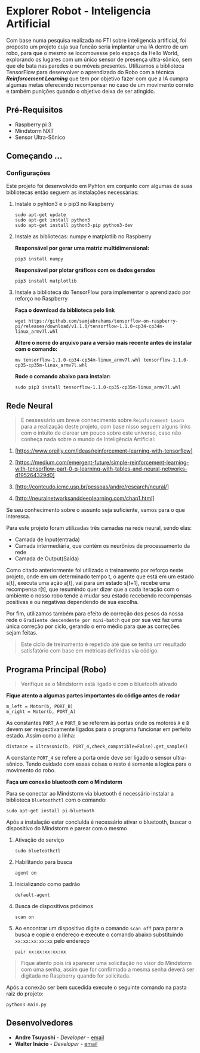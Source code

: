 # Explorer Robot - Inteligencia Artificial

Com base numa pesquisa realizada no FTI sobre inteligencia artificial, foi proposto um projeto cuja sua funcão seria implantar uma IA dentro de um robo, para que o mesmo se locomovesse pelo espaço da Hello World, explorando os lugares com um único sensor de presença ultra-sônico, sem que ele bata nas paredes e ou móveis presentes.
Utilizamos a biblioteca TensorFlow para desenvolver o aprendizado do Robo com a técnica **_Reinforcement Learning_** que tem por objetivo fazer com que a IA cumpra algumas metas oferecendo recompensar no caso de um movimento correto e também punições quando o objetivo deixa de ser atingido.

## Pré-Requisitos

- Raspberry pi 3
- Mindstorm NXT
- Sensor Ultra-Sônico

## Começando ...

### Configurações

Este projeto foi desenvolvido em Pyhton em conjunto com algumas de suas bibliotecas então seguem as instalações necessárias:

1. Instale o pyhton3 e o pip3 no Raspberry

    ```
    sudo apt-get update
    sudo apt-get install python3
    sudo apt-get install python3-pip python3-dev
    ``` 

2. Instale as bibliotecas: numpy e matplotlib no Raspberry

    **Responsável por gerar uma matriz multidimensional:**
    ```
    pip3 install numpy
    ```

    **Responsável por plotar gráficos com os dados gerados**
    ```
    pip3 install matplotlib
    ```

3. Instale a biblioteca do TensorFlow para implementar o aprendizado por reforço no Raspberry

    **Faça o download da biblioteca pelo link**
    ```
    wget https://github.com/samjabrahams/tensorflow-on-raspberry-pi/releases/download/v1.1.0/tensorflow-1.1.0-cp34-cp34m-linux_armv7l.whl
    ```
    
    **Altere o nome do arquivo para a versão mais recente antes de instalar com o comando:**
    ```
    mv tensorflow-1.1.0-cp34-cp34m-linux_armv7l.whl tensorflow-1.1.0-cp35-cp35m-linux_armv7l.whl
    ```

    **Rode o comando abaixo para instalar:**
    ```
    sudo pip3 install tensorflow-1.1.0-cp35-cp35m-linux_armv7l.whl
    ```

## Rede Neural

> É nessessário um breve conhecimento sobre `Reinforcement Learn` para a realização deste projeto, com base nisso seguem alguns links com o intuito de clarear um pouco sobre este universo, caso não conheça nada sobre o mundo de Inteligência Artificial:

1. [https://www.oreilly.com/ideas/reinforcement-learning-with-tensorflow]

2. [https://medium.com/emergent-future/simple-reinforcement-learning-with-tensorflow-part-0-q-learning-with-tables-and-neural-networks-d195264329d0]

3. [http://conteudo.icmc.usp.br/pessoas/andre/research/neural/]

4. [http://neuralnetworksanddeeplearning.com/chap1.html]

Se seu conhecimento sobre o assunto seja suficiente, vamos para o que interessa.

Para este projeto foram utilizadas três camadas na rede neural, sendo elas: 
 - Camada de Input(entrada)
 - Camada intermediária, que contém os neurônios de processamento da rede
 - Camada de Output(Saída)   

Como citado anteriormente foi utilizado o treinamento por reforço neste projeto, onde em um determinado tempo t, o agente que está em um estado s[t], executa uma ação a[t], vai para um estado s[t+1], recebe uma recompensa r[t], que resumindo quer dizer que a cada iteração com o ambiente o nosso robo tende a mudar seu estado recebendo recompensas positivas e ou negativas dependendo de sua escolha. 

Por fim, utilizamos também para efeito de correção dos pesos da nossa rede o `Gradiente descendente por mini-batch` que por sua vez faz uma única correção por ciclo, gerando o erro médio para que as correções sejam feitas.

> Este ciclo de treinamento é repetido até que se tenha um resultado satisfatório com base em métricas definidas via código.

## Programa Principal (Robo)

> Verifique se o Mindstorm está ligado e com o bluetooth ativado

**Fique atento a algumas partes importantes do código antes de rodar**

```
m_left = Motor(b, PORT_B)
m_right = Motor(b, PORT_A)
```

As constantes ``PORT_A`` e ``PORT_B`` se referem às portas onde os motores ``A`` e ``B`` devem ser respectivamente ligados para o programa funcionar em perfeito estado.
Assim como a linha:
```
distance = Ultrasonic(b, PORT_4,check_compatible=False).get_sample()
```
A constante ``PORT_4`` se refere a porta onde deve ser ligado o sensor ultra-sônico. Tendo cuidado com essas coisas o resto é somente a logica para o movimento do robo.

**Faça um conexão bluetooth com o Mindstorm**

Para se conectar ao Mindstorm via bluetooth é necessário instalar a biblioteca ``bluetoothctl`` com o comando:

```
sudo apt-get install pi-bluetooth
```

Após a instalação estar concluída é necessário ativar o bluetooth, buscar o dispositivo do Mindstorm e parear com o mesmo

1. Ativação do serviço
    ```
    sudo bluetoothctl
    ```

2. Habilitando para busca
    ```
    agent on
    ```

3. Inicializando como padrão
    ```
    default-agent
    ```

4. Busca de dispositivos próximos
    ```
    scan on
    ```

5. Ao encontrar um dispositivo digite o comando ``scan off`` para parar a busca e copie o endereço e execute o comando abaixo substituindo ``xx:xx:xx:xx:xx`` pelo endereço
    ```
    pair xx:xx:xx:xx:xx
    ```

> Fique atento pois irá aparecer uma solicitação no visor do Mindstorm com uma senha, assim que for confirmado a mesma senha deverá ser digitada no Raspberry quando for solicitada.

Após a conexão ser bem sucedida execute o seguinte comando na pasta raiz do projeto:
```
python3 main.py
```

## Desenvolvedores

* **Andre Tsuyoshi** - *Developer* - [email](andre.sakiyama@venturus.org.br)
* **Walter Inácio** - *Developer* - [email](walter.inacio@venturus.org.br)

